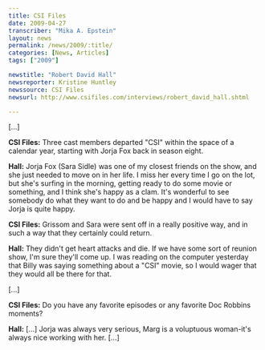 ```yaml
---
title: CSI Files
date: 2009-04-27
transcriber: "Mika A. Epstein"
layout: news
permalink: /news/2009/:title/
categories: [News, Articles]
tags: ["2009"]

newstitle: "Robert David Hall"
newsreporter: Kristine Huntley
newssource: CSI Files
newsurl: http://www.csifiles.com/interviews/robert_david_hall.shtml

---
```


[...]

**CSI Files:** Three cast members departed "CSI" within the space of a calendar year, starting with Jorja Fox back in season eight.

**Hall:** Jorja Fox (Sara Sidle) was one of my closest friends on the show, and she just needed to move on in her life. I miss her every time I go on the lot, but she's surfing in the morning, getting ready to do some movie or something, and I think she's happy as a clam. It's wonderful to see somebody do what they want to do and be happy and I would have to say Jorja is quite happy.

**CSI Files:** Grissom and Sara were sent off in a really positive way, and in such a way that they certainly could return.

**Hall:** They didn't get heart attacks and die. If we have some sort of reunion show, I'm sure they'll come up. I was reading on the computer yesterday that Billy was saying something about a "CSI" movie, so I would wager that they would all be there for that.

[...]

**CSI Files:** Do you have any favorite episodes or any favorite Doc Robbins moments?

**Hall:** [...] Jorja was always very serious, Marg is a voluptuous woman-it's always nice working with her. [...]
